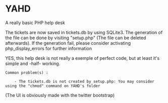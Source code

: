 YAHD
====

A really basic PHP help desk

The tickets are now saved in tickets.db by using SQLite3. The generation of the file can be done by visiting "setup.php" (The file can be deleted afterwards). If the generation fail, please consider activating php_display_errors for further information


YES, this help desk is not really a exemple of perfect code, but at least it's simple and -half- working.

	Common problem(s) :

		- The tickets.db is not created by setup.php: You may consider using the "chmod" command on YAHD's folder

(The UI is obviously made with the twitter bootstrap)
